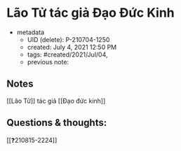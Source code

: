# Lão Tử tác giả Đạo Đức Kinh

- metadata
	- UID (delete): P-210704-1250
	- created: July 4, 2021 12:50 PM
	- tags: #created/2021/Jul/04,
	- previous note:

## Notes
[[Lão Tử]] tác giả [[Đạo đức kinh]]

## Questions & thoughts:
[[❓210815-2224]]
